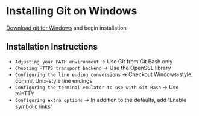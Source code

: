 # Installing Git on Windows

[Download git for Windows](https://git-for-windows.github.io/) and begin installation

## Installation Instructions
- `Adjusting your PATH environment` -> Use Git from Git Bash only
- `Choosing HTTPS transport backend` -> Use the OpenSSL library
- `Configuring the line ending conversions` -> Checkout Windows-style, commit Unix-style line endings
- `Configuring the terminal emulator to use with Git Bash` -> Use minTTY
- `Configuring extra options` -> In addition to the defaults, add 'Enable symbolic links'
